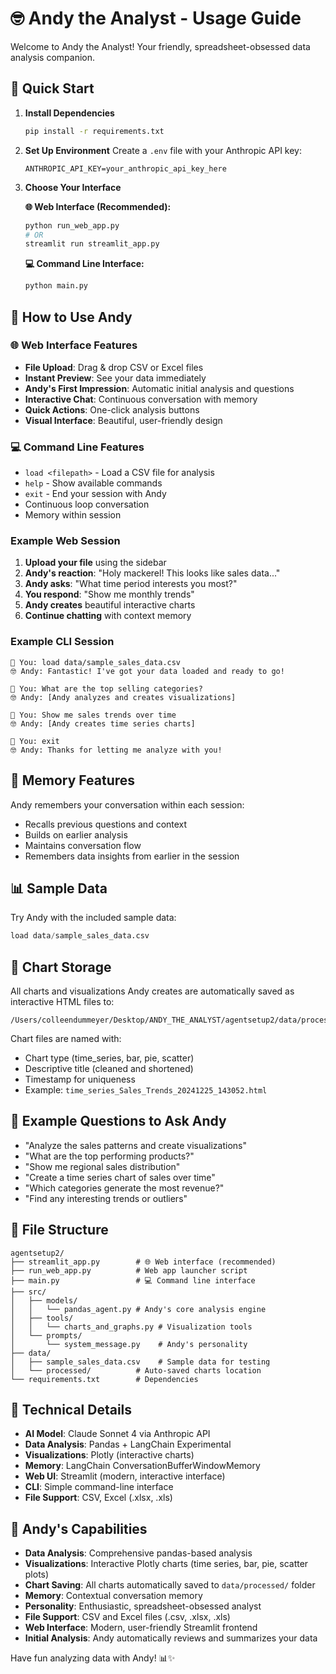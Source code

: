 # 🤓 Andy the Analyst - Usage Guide

Welcome to Andy the Analyst! Your friendly, spreadsheet-obsessed data analysis companion.

## 🚀 Quick Start

1. **Install Dependencies**

   ```bash
   pip install -r requirements.txt
   ```

2. **Set Up Environment**
   Create a `.env` file with your Anthropic API key:

   ```python:
   ANTHROPIC_API_KEY=your_anthropic_api_key_here
   ```

3. **Choose Your Interface**

   **🌐 Web Interface (Recommended):**
   ```bash
   python run_web_app.py
   # OR
   streamlit run streamlit_app.py
   ```

   **💻 Command Line Interface:**
   ```bash
   python main.py
   ```

## 💬 How to Use Andy

### 🌐 Web Interface Features
- **File Upload**: Drag & drop CSV or Excel files
- **Instant Preview**: See your data immediately
- **Andy's First Impression**: Automatic initial analysis and questions
- **Interactive Chat**: Continuous conversation with memory
- **Quick Actions**: One-click analysis buttons
- **Visual Interface**: Beautiful, user-friendly design

### 💻 Command Line Features
- `load <filepath>` - Load a CSV file for analysis
- `help` - Show available commands
- `exit` - End your session with Andy
- Continuous loop conversation
- Memory within session

### Example Web Session
1. **Upload your file** using the sidebar
2. **Andy's reaction**: "Holy mackerel! This looks like sales data..."
3. **Andy asks**: "What time period interests you most?"
4. **You respond**: "Show me monthly trends"
5. **Andy creates** beautiful interactive charts
6. **Continue chatting** with context memory

### Example CLI Session

```python:
👤 You: load data/sample_sales_data.csv
🤓 Andy: Fantastic! I've got your data loaded and ready to go!

👤 You: What are the top selling categories?
🤓 Andy: [Andy analyzes and creates visualizations]

👤 You: Show me sales trends over time
🤓 Andy: [Andy creates time series charts]

👤 You: exit
🤓 Andy: Thanks for letting me analyze with you!
```

## 🧠 Memory Features

Andy remembers your conversation within each session:

- Recalls previous questions and context
- Builds on earlier analysis
- Maintains conversation flow
- Remembers data insights from earlier in the session

## 📊 Sample Data

Try Andy with the included sample data:

```python
load data/sample_sales_data.csv
```

## 💾 Chart Storage

All charts and visualizations Andy creates are automatically saved as interactive HTML files to:
```
/Users/colleendummeyer/Desktop/ANDY_THE_ANALYST/agentsetup2/data/processed/
```

Chart files are named with:
- Chart type (time_series, bar, pie, scatter)
- Descriptive title (cleaned and shortened)
- Timestamp for uniqueness
- Example: `time_series_Sales_Trends_20241225_143052.html`

## 🎯 Example Questions to Ask Andy

- "Analyze the sales patterns and create visualizations"
- "What are the top performing products?"
- "Show me regional sales distribution"
- "Create a time series chart of sales over time"
- "Which categories generate the most revenue?"
- "Find any interesting trends or outliers"

## 📁 File Structure

```md:
agentsetup2/
├── streamlit_app.py        # 🌐 Web interface (recommended)
├── run_web_app.py          # Web app launcher script
├── main.py                 # 💻 Command line interface
├── src/
│   ├── models/
│   │   └── pandas_agent.py # Andy's core analysis engine
│   ├── tools/
│   │   └── charts_and_graphs.py # Visualization tools
│   └── prompts/
│       └── system_message.py    # Andy's personality
├── data/
│   ├── sample_sales_data.csv    # Sample data for testing
│   └── processed/          # Auto-saved charts location
└── requirements.txt        # Dependencies
```

## 🔧 Technical Details

- **AI Model**: Claude Sonnet 4 via Anthropic API
- **Data Analysis**: Pandas + LangChain Experimental
- **Visualizations**: Plotly (interactive charts)
- **Memory**: LangChain ConversationBufferWindowMemory
- **Web UI**: Streamlit (modern, interactive interface)
- **CLI**: Simple command-line interface
- **File Support**: CSV, Excel (.xlsx, .xls)

## 🎨 Andy's Capabilities

- **Data Analysis**: Comprehensive pandas-based analysis
- **Visualizations**: Interactive Plotly charts (time series, bar, pie, scatter plots)
- **Chart Saving**: All charts automatically saved to `data/processed/` folder
- **Memory**: Contextual conversation memory
- **Personality**: Enthusiastic, spreadsheet-obsessed analyst
- **File Support**: CSV and Excel files (.csv, .xlsx, .xls)
- **Web Interface**: Modern, user-friendly Streamlit frontend
- **Initial Analysis**: Andy automatically reviews and summarizes your data

Have fun analyzing data with Andy! 📊✨
